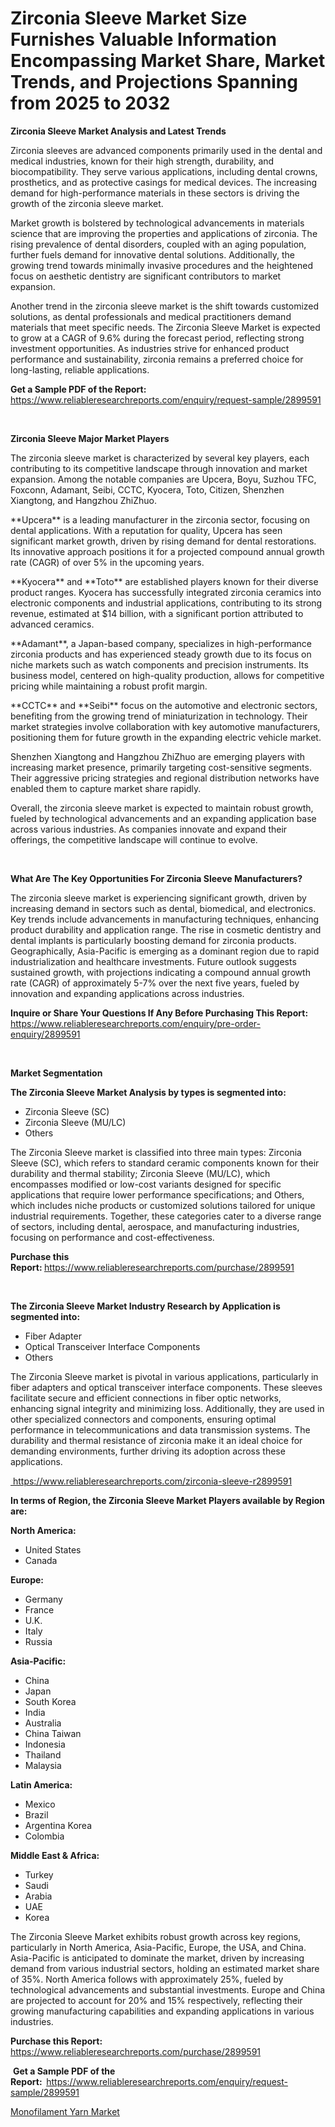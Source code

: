 <p><h1>Zirconia Sleeve Market Size Furnishes Valuable Information Encompassing Market Share, Market Trends, and Projections Spanning from 2025 to 2032</h1></p><p><strong>Zirconia Sleeve Market Analysis and Latest Trends</strong></p>
<p><p>Zirconia sleeves are advanced components primarily used in the dental and medical industries, known for their high strength, durability, and biocompatibility. They serve various applications, including dental crowns, prosthetics, and as protective casings for medical devices. The increasing demand for high-performance materials in these sectors is driving the growth of the zirconia sleeve market.</p><p>Market growth is bolstered by technological advancements in materials science that are improving the properties and applications of zirconia. The rising prevalence of dental disorders, coupled with an aging population, further fuels demand for innovative dental solutions. Additionally, the growing trend towards minimally invasive procedures and the heightened focus on aesthetic dentistry are significant contributors to market expansion.</p><p>Another trend in the zirconia sleeve market is the shift towards customized solutions, as dental professionals and medical practitioners demand materials that meet specific needs. The Zirconia Sleeve Market is expected to grow at a CAGR of 9.6% during the forecast period, reflecting strong investment opportunities. As industries strive for enhanced product performance and sustainability, zirconia remains a preferred choice for long-lasting, reliable applications.</p></p>
<p><strong>Get a Sample PDF of the Report:&nbsp;</strong> <a href="https://www.reliableresearchreports.com/enquiry/request-sample/2899591?utm_campaign=3316&utm_medium=2&utm_source=Github&utm_content=ia&utm_term=16032025&utm_id=zirconia-sleeve">https://www.reliableresearchreports.com/enquiry/request-sample/2899591</a></p>
<p>&nbsp;</p>
<p><strong>Zirconia Sleeve Major Market Players</strong></p>
<p><p>The zirconia sleeve market is characterized by several key players, each contributing to its competitive landscape through innovation and market expansion. Among the notable companies are Upcera, Boyu, Suzhou TFC, Foxconn, Adamant, Seibi, CCTC, Kyocera, Toto, Citizen, Shenzhen Xiangtong, and Hangzhou ZhiZhuo.</p><p>**Upcera** is a leading manufacturer in the zirconia sector, focusing on dental applications. With a reputation for quality, Upcera has seen significant market growth, driven by rising demand for dental restorations. Its innovative approach positions it for a projected compound annual growth rate (CAGR) of over 5% in the upcoming years.</p><p>**Kyocera** and **Toto** are established players known for their diverse product ranges. Kyocera has successfully integrated zirconia ceramics into electronic components and industrial applications, contributing to its strong revenue, estimated at $14 billion, with a significant portion attributed to advanced ceramics.</p><p>**Adamant**, a Japan-based company, specializes in high-performance zirconia products and has experienced steady growth due to its focus on niche markets such as watch components and precision instruments. Its business model, centered on high-quality production, allows for competitive pricing while maintaining a robust profit margin.</p><p>**CCTC** and **Seibi** focus on the automotive and electronic sectors, benefiting from the growing trend of miniaturization in technology. Their market strategies involve collaboration with key automotive manufacturers, positioning them for future growth in the expanding electric vehicle market.</p><p>Shenzhen Xiangtong and Hangzhou ZhiZhuo are emerging players with increasing market presence, primarily targeting cost-sensitive segments. Their aggressive pricing strategies and regional distribution networks have enabled them to capture market share rapidly.</p><p>Overall, the zirconia sleeve market is expected to maintain robust growth, fueled by technological advancements and an expanding application base across various industries. As companies innovate and expand their offerings, the competitive landscape will continue to evolve.</p></p>
<p>&nbsp;</p>
<p><strong>What Are The Key Opportunities For Zirconia Sleeve Manufacturers?</strong></p>
<p><p>The zirconia sleeve market is experiencing significant growth, driven by increasing demand in sectors such as dental, biomedical, and electronics. Key trends include advancements in manufacturing techniques, enhancing product durability and application range. The rise in cosmetic dentistry and dental implants is particularly boosting demand for zirconia products. Geographically, Asia-Pacific is emerging as a dominant region due to rapid industrialization and healthcare investments. Future outlook suggests sustained growth, with projections indicating a compound annual growth rate (CAGR) of approximately 5-7% over the next five years, fueled by innovation and expanding applications across industries.</p></p>
<p><strong>Inquire or Share Your Questions If Any Before Purchasing This Report:</strong> <a href="https://www.reliableresearchreports.com/enquiry/pre-order-enquiry/2899591?utm_campaign=3316&utm_medium=2&utm_source=Github&utm_content=ia&utm_term=16032025&utm_id=zirconia-sleeve">https://www.reliableresearchreports.com/enquiry/pre-order-enquiry/2899591</a></p>
<p>&nbsp;</p>
<p><strong>Market Segmentation</strong></p>
<p><strong>The Zirconia Sleeve Market Analysis by types is segmented into:</strong></p>
<p><ul><li>Zirconia Sleeve (SC)</li><li>Zirconia Sleeve (MU/LC)</li><li>Others</li></ul></p>
<p><p>The Zirconia Sleeve market is classified into three main types: Zirconia Sleeve (SC), which refers to standard ceramic components known for their durability and thermal stability; Zirconia Sleeve (MU/LC), which encompasses modified or low-cost variants designed for specific applications that require lower performance specifications; and Others, which includes niche products or customized solutions tailored for unique industrial requirements. Together, these categories cater to a diverse range of sectors, including dental, aerospace, and manufacturing industries, focusing on performance and cost-effectiveness.</p></p>
<p><strong>Purchase this Report:&nbsp;</strong><a href="https://www.reliableresearchreports.com/purchase/2899591?utm_campaign=3316&utm_medium=2&utm_source=Github&utm_content=ia&utm_term=16032025&utm_id=zirconia-sleeve">https://www.reliableresearchreports.com/purchase/2899591</a></p>
<p>&nbsp;</p>
<p><strong>The Zirconia Sleeve Market Industry Research by Application is segmented into:</strong></p>
<p><ul><li>Fiber Adapter</li><li>Optical Transceiver Interface Components</li><li>Others</li></ul></p>
<p><p>The Zirconia Sleeve market is pivotal in various applications, particularly in fiber adapters and optical transceiver interface components. These sleeves facilitate secure and efficient connections in fiber optic networks, enhancing signal integrity and minimizing loss. Additionally, they are used in other specialized connectors and components, ensuring optimal performance in telecommunications and data transmission systems. The durability and thermal resistance of zirconia make it an ideal choice for demanding environments, further driving its adoption across these applications.</p></p>
<p><a href="https://www.reliableresearchreports.com/zirconia-sleeve-r2899591?utm_campaign=3316&utm_medium=2&utm_source=Github&utm_content=ia&utm_term=16032025&utm_id=zirconia-sleeve">&nbsp;https://www.reliableresearchreports.com/zirconia-sleeve-r2899591</a></p>
<p><strong>In terms of Region, the Zirconia Sleeve Market Players available by Region are:</strong></p>
<p>
    <p> <strong> North America: </strong>
        <ul>
            <li>United States</li>
            <li>Canada</li>
        </ul>
        </p> 
    <p> <strong> Europe: </strong>
        <ul>
            <li>Germany</li>
            <li>France</li>
            <li>U.K.</li>
            <li>Italy</li>
            <li>Russia</li>
        </ul>
        </p> 
    <p> <strong> Asia-Pacific: </strong>
        <ul>
            <li>China</li>
            <li>Japan</li>
            <li>South Korea</li>
            <li>India</li>
            <li>Australia</li>
            <li>China Taiwan</li>
            <li>Indonesia</li>
            <li>Thailand</li>
            <li>Malaysia</li>
        </ul>
        </p> 
    <p> <strong> Latin America: </strong>
        <ul>
            <li>Mexico</li>
            <li>Brazil</li>
            <li>Argentina Korea</li>
            <li>Colombia</li>
        </ul>
        </p> 
    <p> <strong> Middle East & Africa: </strong>
        <ul>
            <li>Turkey</li>
            <li>Saudi</li>
            <li>Arabia</li>
            <li>UAE</li>
            <li>Korea</li>
        </ul>
    </p>
    </p>
<p><p>The Zirconia Sleeve Market exhibits robust growth across key regions, particularly in North America, Asia-Pacific, Europe, the USA, and China. Asia-Pacific is anticipated to dominate the market, driven by increasing demand from various industrial sectors, holding an estimated market share of 35%. North America follows with approximately 25%, fueled by technological advancements and substantial investments. Europe and China are projected to account for 20% and 15% respectively, reflecting their growing manufacturing capabilities and expanding applications in various industries.</p></p>
<p><strong>Purchase this Report: </strong><a href="https://www.reliableresearchreports.com/purchase/2899591?utm_campaign=3316&utm_medium=2&utm_source=Github&utm_content=ia&utm_term=16032025&utm_id=zirconia-sleeve">https://www.reliableresearchreports.com/purchase/2899591</a></p>
<p>&nbsp;<strong>Get a Sample PDF of the Report:&nbsp;&nbsp;</strong><a href="https://www.reliableresearchreports.com/enquiry/request-sample/2899591?utm_campaign=3316&utm_medium=2&utm_source=Github&utm_content=ia&utm_term=16032025&utm_id=zirconia-sleeve">https://www.reliableresearchreports.com/enquiry/request-sample/2899591</a></p>
<p><strong></strong></p>
<p><p><a href="https://github.com/joshuagarcia509/Market-Research-Report-List-1/blob/main/monofilament-yarn-market.md?utm_campaign=3316&utm_medium=2&utm_source=Github&utm_content=ia&utm_term=16032025&utm_id=zirconia-sleeve">Monofilament Yarn Market</a></p></p>